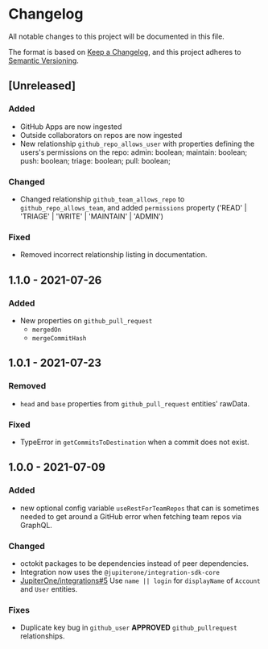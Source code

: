 # Changelog

All notable changes to this project will be documented in this file.

The format is based on [Keep a Changelog](https://keepachangelog.com/en/1.0.0/),
and this project adheres to
[Semantic Versioning](https://semver.org/spec/v2.0.0.html).

## [Unreleased]

### Added

- GitHub Apps are now ingested
- Outside collaborators on repos are now ingested
- New relationship `github_repo_allows_user` with properties defining the
  users's permissions on the repo: admin: boolean; maintain: boolean; push:
  boolean; triage: boolean; pull: boolean;

### Changed

- Changed relationship `github_team_allows_repo` to `github_repo_allows_team`,
  and added `permissions` property ('READ' | 'TRIAGE' | 'WRITE' | 'MAINTAIN' |
  'ADMIN')

### Fixed

- Removed incorrect relationship listing in documentation.

## 1.1.0 - 2021-07-26

### Added

- New properties on `github_pull_request`
  - `mergedOn`
  - `mergeCommitHash`

## 1.0.1 - 2021-07-23

### Removed

- `head` and `base` properties from `github_pull_request` entities' rawData.

### Fixed

- TypeError in `getCommitsToDestination` when a commit does not exist.

## 1.0.0 - 2021-07-09

### Added

- new optional config variable `useRestForTeamRepos` that can is sometimes
  needed to get around a GitHub error when fetching team repos via GraphQL.

### Changed

- octokit packages to be dependencies instead of peer dependencies.
- Integration now uses the `@jupiterone/integration-sdk-core`
- [JupiterOne/integrations#5](https://github.com/JupiterOne/integrations/issues/5)
  Use `name || login` for `displayName` of `Account` and `User` entities.

### Fixes

- Duplicate key bug in `github_user` **APPROVED** `github_pullrequest`
  relationships.
